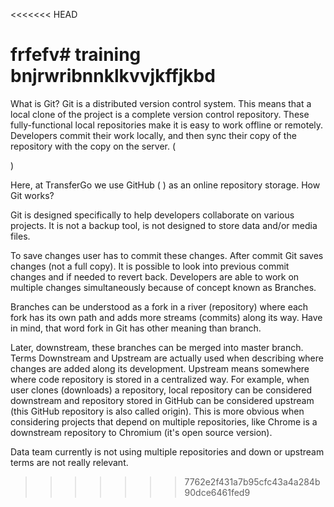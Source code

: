 <<<<<<< HEAD

frfefv# training
bnjrwribnnklkvvjkffjkbd
=======
What is Git?
Git is a distributed version control system. This means that a local clone of the project is a complete version control repository. These fully-functional local repositories make it is easy to work offline or remotely. Developers commit their work locally, and then sync their copy of the repository with the copy on the server. ( 

 )

Here, at TransferGo we use GitHub (
) as an online repository storage.
How Git works?

Git is designed specifically to help developers collaborate on various projects. It is not a backup tool, is not designed to store data and/or media files.

To save changes user has to commit these changes. After commit Git saves changes (not a full copy). It is possible to look into previous commit changes and if needed to revert back. Developers are able to work on multiple changes simultaneously because of concept known as Branches.

Branches can be understood as a fork in a river (repository) where each fork has its own path and adds more streams (commits) along its way. Have in mind, that word fork in Git has other meaning than branch.

Later, downstream, these branches can be merged into master branch. Terms Downstream and Upstream are actually used when describing where changes are added along its development. Upstream means somewhere where code repository is stored in a centralized way. For example, when user clones (downloads) a repository, local repository can be considered downstream and repository stored in GitHub can be considered upstream (this GitHub repository is also called origin). This is more obvious when considering projects that depend on multiple repositories, like Chrome is a downstream repository to Chromium (it's open source version).

Data team currently is not using multiple repositories and down or upstream terms are not really relevant.
>>>>>>> 7762e2f431a7b95cfc43a4a284b90dce6461fed9
